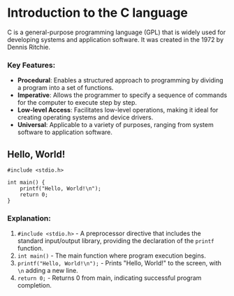# Introduction to the C language

C is a general-purpose programming language (GPL) that is widely used for developing systems and application software. It was created in the 1972 by Dennis Ritchie.

### Key Features:
- **Procedural**: Enables a structured approach to programming by dividing a program into a set of functions.
- **Imperative**: Allows the programmer to specify a sequence of commands for the computer to execute step by step.
- **Low-level Access**: Facilitates low-level operations, making it ideal for creating operating systems and device drivers.
- **Universal**: Applicable to a variety of purposes, ranging from system software to application software.

## Hello, World!

```с
#include <stdio.h>

int main() {
    printf("Hello, World!\n");
    return 0;
}
```

### Explanation:
1. `#include <stdio.h>` - A preprocessor directive that includes the standard input/output library, providing the declaration of the `printf` function.
2. `int main()` - The main function where program execution begins.
3. `printf("Hello, World!\n");` - Prints "Hello, World!" to the screen, with `\n` adding a new line.
4. `return 0;` - Returns 0 from main, indicating successful program completion.
